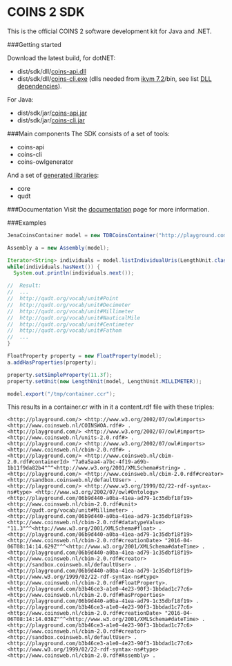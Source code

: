 # COINS 2 SDK
This is the official COINS 2 software development kit for Java and .NET.

###Getting started

Download the latest build, for dotNET:
* dist/sdk/dll/[coins-api.dll](/dist/sdk/dll/coins-api.dll?raw=true)
* dist/sdk/dll/[coins-cli.exe](/dist/sdk/dll/coins-cli.exe?raw=true) (dlls needed from [ikvm 7.2](https://sourceforge.net/projects/ikvm/files/ikvm/7.2.4630.5/ikvmbin-7.2.4630.5.zip)/bin, see list [DLL dependencies](https://github.com/sysunite/coins-2-sdk/wiki/DLL-dependencies)). 

For Java:
* dist/sdk/jar/[coins-api.jar](/dist/sdk/jar/coins-api.jar?raw=true)
* dist/sdk/jar/[coins-cli.jar](/dist/sdk/jar/coins-cli.jar?raw=true)

###Main components
The SDK consists of a set of tools:
* coins-api
* coins-cli
* coins-owlgenerator

And a set of [generated libraries](/dist/library):
* core
* qudt


###Documentation
Visit the [documentation](https://github.com/sysunite/coins-2-sdk/wiki) page for more information.
 

###Examples
```java
JenaCoinsContainer model = new TDBCoinsContainer("http://playground.com/");

Assembly a = new Assembly(model);

Iterator<String> individuals = model.listIndividualUris(LengthUnit.classUri).iterator();
while(individuals.hasNext()) {
  System.out.println(individuals.next());

//  Result:
//  ...
//  http://qudt.org/vocab/unit#Point
//  http://qudt.org/vocab/unit#Decimeter
//  http://qudt.org/vocab/unit#Millimeter
//  http://qudt.org/vocab/unit#NauticalMile
//  http://qudt.org/vocab/unit#Centimeter
//  http://qudt.org/vocab/unit#Fathom
//  ...
}

FloatProperty property = new FloatProperty(model);
a.addHasProperties(property);

property.setSimpleProperty(11.3f);
property.setUnit(new LengthUnit(model, LengthUnit.MILLIMETER));

model.export("/tmp/container.ccr");
```

This results in a container.cr with in it a content.rdf file with these triples:

```ttl
<http://playground.com/> <http://www.w3.org/2002/07/owl#imports> <http://www.coinsweb.nl/COINSWOA.rdf#> .
<http://playground.com/> <http://www.w3.org/2002/07/owl#imports> <http://www.coinsweb.nl/units-2.0.rdf#> .
<http://playground.com/> <http://www.w3.org/2002/07/owl#imports> <http://www.coinsweb.nl/cbim-2.0.rdf#> .
<http://playground.com/> <http://www.coinsweb.nl/cbim-2.0.rdf#containerId> "7a0a5aa4-a7bc-4f19-a69b-1b11f9da82b4"^^<http://www.w3.org/2001/XMLSchema#string> .
<http://playground.com/> <http://www.coinsweb.nl/cbim-2.0.rdf#creator> <http://sandbox.coinsweb.nl/defaultUser> .
<http://playground.com/> <http://www.w3.org/1999/02/22-rdf-syntax-ns#type> <http://www.w3.org/2002/07/owl#Ontology>
<http://playground.com/06b9d440-a0ba-41ea-ad79-1c35dbf18f19> <http://www.coinsweb.nl/cbim-2.0.rdf#unit> <http://qudt.org/vocab/unit#Millimeter> .
<http://playground.com/06b9d440-a0ba-41ea-ad79-1c35dbf18f19> <http://www.coinsweb.nl/cbim-2.0.rdf#datatypeValue> "11.3"^^<http://www.w3.org/2001/XMLSchema#float> .
<http://playground.com/06b9d440-a0ba-41ea-ad79-1c35dbf18f19> <http://www.coinsweb.nl/cbim-2.0.rdf#creationDate> "2016-04-06T08:14:14.629Z"^^<http://www.w3.org/2001/XMLSchema#dateTime> .
<http://playground.com/06b9d440-a0ba-41ea-ad79-1c35dbf18f19> <http://www.coinsweb.nl/cbim-2.0.rdf#creator> <http://sandbox.coinsweb.nl/defaultUser> .
<http://playground.com/06b9d440-a0ba-41ea-ad79-1c35dbf18f19> <http://www.w3.org/1999/02/22-rdf-syntax-ns#type> <http://www.coinsweb.nl/cbim-2.0.rdf#FloatProperty>.
<http://playground.com/b3b46ce3-a1e0-4e23-90f3-1bbdad1c77c6> <http://www.coinsweb.nl/cbim-2.0.rdf#hasProperties> <http://playground.com/06b9d440-a0ba-41ea-ad79-1c35dbf18f19> .
<http://playground.com/b3b46ce3-a1e0-4e23-90f3-1bbdad1c77c6> <http://www.coinsweb.nl/cbim-2.0.rdf#creationDate> "2016-04-06T08:14:14.038Z"^^<http://www.w3.org/2001/XMLSchema#dateTime> .
<http://playground.com/b3b46ce3-a1e0-4e23-90f3-1bbdad1c77c6> <http://www.coinsweb.nl/cbim-2.0.rdf#creator> <http://sandbox.coinsweb.nl/defaultUser> .
<http://playground.com/b3b46ce3-a1e0-4e23-90f3-1bbdad1c77c6> <http://www.w3.org/1999/02/22-rdf-syntax-ns#type> <http://www.coinsweb.nl/cbim-2.0.rdf#Assembly> .
```
